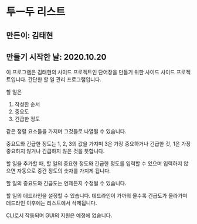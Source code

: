 #  투ㅡ두 리스트

## 만든이: 김태현
## 만들기 시작한 날: 2020.10.20

이 프로그램은 김태현의 사이드 프로젝트인 단어장을 만들기 위한 사이드 사이드 프로젝트입니다.
간단한 할 일 관리 프로그램입니다. 

할 일은 
1. 작성한 순서
2. 중요도
3. 긴급한 정도

같은 정렬 요소들을 가지며 그것들로 나열될 수 있습니다. 

중요도와 긴급한 정도는 1, 2, 3의 값을 가지며 3은 가장 중요하거나 긴급한 것, 1은 가장 중요하지 않거나 긴급하지 않은 것을 뜻합니다. 

할 일을 추가할 때, 할 일의 중요한 정도와 긴급한 정도를 입력할 수 있으며 입력하지 않으면 자동으로 중간 정도의 숫자를 가지게 됩니다. 

할 일의 중요도와 긴급도는 언제든지 수정될 수 있습니다. 

할 일의 데드라인을 설정할 수 있습니다. 데드라인이 가까워 올수록 긴급도가 올라가며 데드라인 이후에는 리스트에서 삭제됩니다.

CLI로서 작동되며 GUI의 지원은 예정에 없습니다. 
